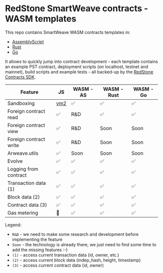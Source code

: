 # RedStone SmartWeave contracts - WASM templates

This repo contains SmartWeave WASM contracts templates in:
* [AssemblyScript](assemblyscript/README.md)
* [Rust](rust/README.md)
* [Go](go/README.md)  

It allows to quickly jump into contract development - each template contains an example PST contract,
deployment scripts (on localhost, testnet and mainnet), build scripts and example tests - all backed-up by the [RedStone Contracts SDK](https://github.com/redstone-finance/redstone-smartcontracts).

| Feature                | JS                                        | WASM - AS | WASM - Rust | WASM - Go |
|------------------------|-------------------------------------------|-----------|-------------|-----------|
| Sandboxing             | [vm2](https://github.com/patriksimek/vm2) | ✅         | ✅           | ✅         |
| Foreign contract read  | ✅                                         | R&D       | ✅           | ✅         | 
| Foreign contract view  | ✅                                         | R&D       | Soon        | Soon      |
| Foreign contract write | ✅                                         | R&D       | Soon        | Soon      |
| Arweave.utils          | ✅                                         | Soon      | Soon        | Soon      |
| Evolve                 | ✅                                         | ✅         | ✅           | ✅         |
| Logging from contract  | ✅                                         | ✅         | ✅           | ✅         |
| Transaction data (1)   | ✅                                         | ✅         | ✅           | ✅         |
| Block data (2)         | ✅                                         | ✅         | ✅           | ✅         |
| Contract data (3)      | ✅                                         | ✅         | ✅           | ✅         |
| Gas metering           | 🚫                                         | ✅         | ✅           | ✅         |

Legend:  
* `R&D` - we need to make some research and development before implementing the feature
* `Soon` - the technology is already there, we just need to find some time to add the missing features :-)
* `(1)` - access current transaction data (id, owner, etc.)
* `(2)` - access current block data (indep_hash, height, timestamp)
* `(3)` - access current contract data (id, owner)
